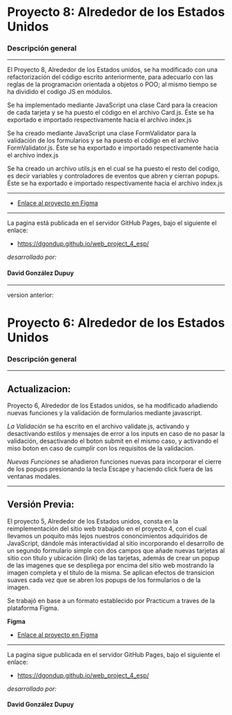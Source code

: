 # Proyecto 8: Alrededor de los Estados Unidos

### Descripción general
----------

El Proyecto 8, Alrededor de los Estados unidos, se ha modificado con una refactorización del código escrito anteriormente, para adecuarlo con las reglas de la programación orientada a objetos o POO; al mismo tiempo se ha dividido el codigo JS en módulos.

Se ha implementado mediante JavaScript una clase Card para la creacion de cada tarjeta y se ha puesto el código en el archivo Card.js. Éste se ha exportado e importado respectivamente hacia el archivo index.js

Se ha creado mediante JavaScript una clase FormValidator para la validación de los formularios y se ha puesto el código en el archivo FormValidator.js. Éste se ha exportado e importado respectivamente hacia el archivo index.js

Se ha creado un archivo utils.js en el cual se ha puesto el resto del codigo, es decir variables y controladores de eventos que abren y cierran popups. Éste se ha exportado e importado respectivamente hacia el archivo index.js

---------

* [Enlace al proyecto en Figma](https://www.figma.com/file/LDMgqWesKpQkIwhOfEBuTS/WEB%2C-Sprint-5%3A-Around-The-U.S.-%7C-desktop-%2B-mobile?node-id=0%3A1)

-------------------

La pagina está publicada en el servidor GitHub Pages, bajo el siguiente el enlace:

* https://dgondup.github.io/web_project_4_esp/

*desarrollado por:*

#### David González Dupuy



-----------------------------------------------------------------------------------

version anterior:

# Proyecto 6: Alrededor de los Estados Unidos

### Descripción general
----------

## Actualizacion:

Proyecto 6, Alrededor de los Estados unidos, se ha modificado añadiendo nuevas funciones y la validación de formularios mediante javascript.

*La Validación* se ha escrito en el archivo validate.js, activando y desactivando estilos y mensajes de error a los inputs en caso de no pasar la validación, desactivando el boton submit en el mismo caso, y activando el miso boton en caso de cumplir con los requisitos de la validacion.

*Nuevas Funciones* se añadieron funciones nuevas para incorporar el cierre de los popups presionando la tecla Escape y haciendo click fuera de las ventanas modales.

---------

## Versión Previa:

El proyecto 5, Alrededor de los Estados unidos, consta en la reimplementación del sitio web trabajado en el proyecto 4, con el cual llevamos un poquito más lejos nuestros cononcimientos adquiridos de JavaScript, dándole más interactividad al sitio incorporando el desarrollo de un segundo formulario simple con dos campos que añade nuevas tarjetas al sitio con título y ubicación (link) de las tarjetas, además de crear un popup de las imagenes que se despliega por encima del sitio web mostrando la imagen completa y el título de la misma. Se aplican efectos de transicion suaves cada vez que se abren los popups de los formularios o de la imagen.

Se trabajó en base a un formato establecido por Practicum a traves de la plataforma Figma.

**Figma**

* [Enlace al proyecto en Figma](https://www.figma.com/file/LDMgqWesKpQkIwhOfEBuTS/WEB%2C-Sprint-5%3A-Around-The-U.S.-%7C-desktop-%2B-mobile?node-id=0%3A1)

-------------------

La pagina sigue publicada en el servidor GitHub Pages, bajo el siguiente el enlace:

* https://dgondup.github.io/web_project_4_esp/

*desarrollado por:*

#### David González Dupuy
